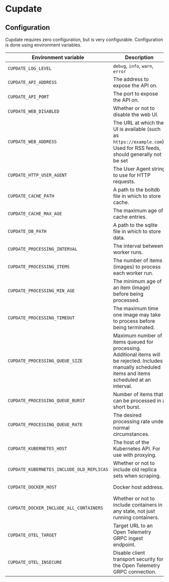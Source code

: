 # Cupdate

## Configuration

Cupdate requires zero configuration, but is very configurable. Configuration is
done using environment variables.

| Environment variable                      | Description                                                                                                                                             | Default                         |
| ----------------------------------------- | ------------------------------------------------------------------------------------------------------------------------------------------------------- | ------------------------------- |
| `CUPDATE_LOG_LEVEL`                       | `debug`, `info`, `warn`, `error`                                                                                                                        | `info`                          |
| `CUPDATE_API_ADDRESS`                     | The address to expose the API on.                                                                                                                       | `0.0.0.0`                       |
| `CUPDATE_API_PORT`                        | The port to expose the API on.                                                                                                                          | `8080`                          |
| `CUPDATE_WEB_DISABLED`                    | Whether or not to disable the web UI.                                                                                                                   | `false`                         |
| `CUPDATE_WEB_ADDRESS`                     | The URL at which the UI is available (such as `https://example.com`). Used for RSS feeds, should generally not be set                                   | Automatically resolved          |
| `CUPDATE_HTTP_USER_AGENT`                 | The User Agent string to use for HTTP requests.                                                                                                         | `Cupdate/1.0`                   |
| `CUPDATE_CACHE_PATH`                      | A path to the boltdb file in which to store cache.                                                                                                      | `cachev1.boltdb`                |
| `CUPDATE_CACHE_MAX_AGE`                   | The maximum age of cache entries.                                                                                                                       | `24h`                           |
| `CUPDATE_DB_PATH`                         | A path to the sqlite file in which to store data.                                                                                                       | `dbv1.sqlite`                   |
| `CUPDATE_PROCESSING_INTERVAL`             | The interval between worker runs.                                                                                                                       | `1h`                            |
| `CUPDATE_PROCESSING_ITEMS`                | The number of items (images) to process each worker run.                                                                                                | `10`                            |
| `CUPDATE_PROCESSING_MIN_AGE`              | The minimum age of an item (image) before being processed.                                                                                              | `72h`                           |
| `CUPDATE_PROCESSING_TIMEOUT`              | The maximum time one image may take to process before being terminated.                                                                                 | `2m`                            |
| `CUPDATE_PROCESSING_QUEUE_SIZE`           | Maximum number of items queued for processing. Additional items will be rejected. Includes manually scheduled items and items scheduled at an interval. | `50`                            |
| `CUPDATE_PROCESSING_QUEUE_BURST`          | Number of items that can be processed in a short burst.                                                                                                 | `10`                            |
| `CUPDATE_PROCESSING_QUEUE_RATE`           | The desired processing rate under normal circumstances.                                                                                                 | `1m`                            |
| `CUPDATE_KUBERNETES_HOST`                 | The host of the Kubernetes API. For use with proxying.                                                                                                  | Required to use Kubernetes.     |
| `CUPDATE_KUBERNETES_INCLUDE_OLD_REPLICAS` | Whether or not to include old replica sets when scraping.                                                                                               | `false`                         |
| `CUPDATE_DOCKER_HOST`                     | Docker host address.                                                                                                                                    | Required to use Docker.         |
| `CUPDATE_DOCKER_INCLUDE_ALL_CONTAINERS`   | Whether or not to include containers in any state, not just running containers.                                                                         | `false`                         |
| `CUPDATE_OTEL_TARGET`                     | Target URL to an Open Telemetry GRPC ingest endpoint.                                                                                                   | Required to use Open Telemetry. |
| `CUPDATE_OTEL_INSECURE`                   | Disable client transport security for the Open Telemetry GRPC connection.                                                                               | `false`                         |
